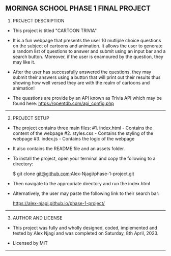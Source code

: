 ## MORINGA SCHOOL PHASE 1 FINAL PROJECT ##

1. PROJECT DESCRIPTION
+ This project is titled "CARTOON TRIVIA"

+ It is a fun webpage that presents the user 10 mutliple choice questions on the subject of cartoons and animation. It allows the user to generate a random list of questions to answer and submit using an input bar and a search button. Moreover, if the user is enamoured by the question, they may like it.

+ After the user has successfully answered the questions, they may submit their answers using a button that will print out their results thus showing how well versed they are with the realm of cartoons and animation!

+ The questions are provide by an API known as Trivia API which may be found here: 
    https://opentdb.com/api_config.php

---------------------------------------------------------------------------------------------------------

2. PROJECT SETUP
+ The project contains three main files:
    #1. index.html - Contains the content of the webpage
    #2. styles.css - Contains the styling of the webpage
    #3. index.js - Contains the logic of the webpage

+ It also contains the README file and an assets folder.

+ To install the project, open your terminal and copy the following to a directory:

    $ git clone git@github.com:Alex-Njagi/phase-1-project.git

+ Then navigate to the appropriate directory and run the index.html

+ Alternatively, the user may paste the following link to their search bar:

    https://alex-njagi.github.io/phase-1-project/

---------------------------------------------------------------------------------------------------------

3. AUTHOR AND LICENSE
+ This project was fully and wholly designed, coded, implemented and tested by Alex Njagi and was completed on Saturday, 8th April, 2023.

+ Licensed by MIT

---------------------------------------------------------------------------------------------------------